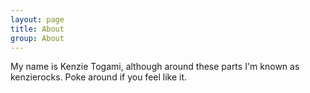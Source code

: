 ```yaml
---
layout: page
title: About
group: About
---
```


My name is Kenzie Togami, although around these parts I'm known as kenzierocks. Poke around if you feel like it.
